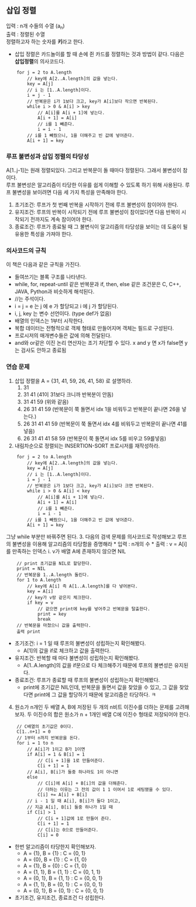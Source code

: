 ## 삽입 정렬
입력 : n개 수들의 수열 (a<sub>n</sub>)<br>
출력 : 정렬된 수열<br>
정렬하고자 하는 숫자를 <b>키</b>라고 한다.<br>
* 삽입 정렬은 카드놀이를 할 때 손에 쥔 카드를 정렬하는 것과 방법이 같다.
다음은 <b>삽입정렬</b>의 의사코드다.
```
    for j = 2 to A.length
        // key에 A[2..A.length]의 값을 넣는다.
        key = A[j] 
        // i 는 [1..A.length]이다.
        i = j - 1 
        // 반복문은 i가 1보다 크고, key가 A[i]보다 작으면 반복된다.
        while i > 0 & A[i] > key 
            // A[i]를 A[i + 1]에 넣는다.
            A[i + 1] = A[i] 
            // i를 1 빼준다.
            i = i - 1 
        // i를 1 빼줬으니, 1을 더해주고 빈 값에 넣어준다.
        A[i + 1] = key 
```
### 루프 불변성과 삽입 정렬의 타당성
A[1..j-1]는 원래 정렬되있다. 그리고 반복문이 돌 때마다 정렬된다. 그래서 불변성이 참이다.<br>
루프 불변성은 알고리즘이 타당한 이유를 쉽게 이해할 수 있도록 하기 위해 사용된다. 루프 불변성을 보이려면 다음 세 가지 특성을 만족해야 한다.
1. 초기조건: 루프가 첫 번째 반복을 시작하기 전에 루프 불변성이 참이어야 한다.
1. 유지조건: 루프의 반복이 시작되기 전에 루프 불변성이 참이었다면 다음 반복이 시작되기 전까지도 계속 참이어야 한다.
1. 종료조건: 루프가 종료될 때 그 불변식이 알고리즘의 타당성을 보이는 데 도움이 될 유용한 특성을 가져야 한다.
### 의사코드의 규칙
이 책은 다음과 같은 규칙을 가진다.
* 들여쓰기는 블록 구조를 나타낸다.
* while, for, repeat-until 같은 반복문과 if, then, else 같은 조건문은 C, C++, JAVA, Python과 비슷하게 해석된다.
* //는 주석이다.
* i = j = e 는 j 에 e 가 할당되고 i 에 j 가 할당된다.
* i, j, key 는 변수 선언이다. (type def가 없음)
* 배열의 인덱스는 1부터 시작한다.
* 복합 데이터는 전형적으로 객체 형태로 만들어지며 객체는 필드로 구성된다.
* 프로시저의 매개변수들은 값에 의해 전달된다.
* and와 or같은 이진 논리 연산자는 조기 차단할 수 있다. x and y 면 x가 false면 y는 검사도 안하고 종료됨
### 연습 문제
1. 삽입 정렬을 A = {31, 41, 59, 26, 41, 58} 로 설명하라.
    1. 31
    1. 31 41 (41이 31보다 크니까 반복분이 안돔)
    1. 31 41 59 (위와 같음)
    1. 26 31 41 59 (반복문이 쭉 돌면서 idx 1을 비워두고 반복문이 끝나면 26을 넣는다.)
    1. 26 31 41 41 59 (반복문이 쭉 돌면서 idx 4를 비워두고 반복문이 끝나면 41를 넣음)
    1. 26 31 41 41 58 59 (반복문이 쭉 돌면서 idx 5를 비우고 59를넣음)
2. 내림차순으로 정렬되는 INSERTION-SORT 프로시저를 재작성하라.
```
    for j = 2 to A.length
        // key에 A[2..A.length]의 값을 넣는다.
        key = A[j] 
        // i 는 [1..A.length]이다.
        i = j - 1 
        // 반복문은 i가 1보다 크고, key가 A[i]보다 크면 반복된다.
        while i > 0 & A[i] < key 
            // A[i]를 A[i + 1]에 넣는다.
            A[i + 1] = A[i] 
            // i를 1 빼준다.
            i = i - 1 
        // i를 1 빼줬으니, 1을 더해주고 빈 값에 넣어준다.
        A[i + 1] = key 
```
그냥 while 부분만 바꿔주면 된다.
3. 다음의 검색 문제를 의사코드로 작성해보고 루프의 불변성을 이용해 알고리즘의 타당함을 증명해라
    * 입력 : n개의 수
    * 출력 : v = A[i]를 만족하는 인덱스 i. v가 배열 A에 존재하지 않으면 NIL
```
    // print 초기값을 NIL로 할당한다.
    print = NIL
    // 반복문을 1..A.length 돌린다.
    for 1 to A.length
        // key에 A[i] 즉 A[1..A.length]를 다 넣어본다.
        key = A[i] 
        // key가 v랑 같은지 체크한다.
        if key = v
            // 같으면 print에 key를 넣어주고 반복문을 탈출한다.
            print = key
            break
    // 반복문을 마쳤으니 값을 출력한다.
    출력 print
```
* 초기조건: i = 1 일 때 루프의 불변성이 성립하는지 확인해봤다.
    * A[1]의 값을 if로 체크하고 값을 출력한다.
* 유지조건: 반복할 때 마다 불변성이 성립하는지 확인해봤다.
    * A[1..A.length]의 값을 if문으로 다 체크해주기 때문에 루프의 불변성은 유지된다.
* 종료조건: 루프가 종료할 때 루프의 불변성이 성립하는지 확인해봤다.
    * print에 초기값은 NIL인데, 반복문을 돌면서 값을 찾았을 수 있고, 그 값을 찾았다면 print에 그 값을 할당하기 때문에
알고리즘은 타당하다. ㅋ
4. 원소가 n개인 두 배열 A, B에 저장된 두 개의 n비트 이진수를 더하는 문제를 고려해보자. 두 이진수의 합은 원소가 n + 1개인 배열 C에 이진수 형태로 저장되어야 한다.
```
    // C배열의 초기값은 0이다.
    C[1..n+1] = 0
    // 1부터 n까지 반복문을 돈다.
    for i = 1 to n
        // A[i]가 1이고 B가 1이면
        if A[i] = 1 & B[i] = 1
            // C[i + 1]을 1로 만들어준다.
            C[i + 1] = 1
        // A[i], B[i]가 둘중 하나라도 1이 아니면
        else
            // C[i]에 A[i] + B[i]의 값을 더해준다.
            // 더하는 이유는 그 전의 값이 1 1 이여서 1로 세팅됐을 수 있다.
            C[i] += A[i] + B[i]
        // i - 1 일 때 A[i], B[i]가 둘다 1이고,
        // 지금 A[i], B[i] 둘중 하나가 1일 때
        if C[i] > 1
            // C[i + 1]값에 1로 만들어 준다.
            C[i + 1] = 1
            // C[i]는 0으로 만들어준다.
            C[i] = 0
```
* 한번 알고리즘이 타당한지 확인해보자.
    * A = {1}, B = {1} : C = {0, 1}
    * A = {0}, B = {1} : C = {1, 0}
    * A = {1}, B = {0} : C = {1, 0}
    * A = {1, 1}, B = {1, 1} : C = {0, 1, 1}
    * A = {0, 1}, B = {1, 1} : C = {0, 0, 1}
    * A = {1, 1}, B = {0, 1} : C = {0, 0, 1}
    * A = {0, 1}, B = {0, 1} : C = {0, 0, 1}
* 초기조건, 유지조건, 종료조건 다 성립한다.